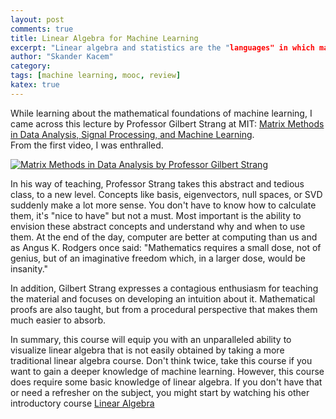 ```yaml
---
layout: post
comments: true
title: Linear Algebra for Machine Learning
excerpt: "Linear algebra and statistics are the "languages" in which machine learning is formulated. Learning these topics not only contributes to a deeper understanding of the underlying algorithms but also enables you to develop new algorithms."
author: "Skander Kacem"
category: 
tags: [machine learning, mooc, review]
katex: true
---
```


While learning about the mathematical foundations of machine learning, I came across this lecture by Professor Gilbert Strang at MIT: [Matrix Methods in Data Analysis, Signal Processing, and Machine Learning](https://ocw.mit.edu/courses/mathematics/18-065-matrix-methods-in-data-analysis-signal-processing-and-machine-learning-spring-2018/).  
From the first video, I was enthralled. 

[![Matrix Methods in Data Analysis by Professor Gilbert Strang](https://img.youtube.com/vi/YiqIkSHSmyc/hqdefault.jpg)](https://www.youtube.com/watch?v=YiqIkSHSmyc)

In his way of teaching, Professor Strang takes this abstract and tedious class, to a new level. Concepts like basis, eigenvectors, null spaces, or SVD suddenly make a lot more sense. You don't have to know how to calculate them, it's "nice to have" but not a must. Most important is the ability to envision these abstract concepts and understand why and when to use them.
At the end of the day, computer are better at computing than us and as Angus K. Rodgers once said:
"Mathematics requires a small dose, not of genius, but of an imaginative freedom which, in a larger dose, would be insanity."

In addition, Gilbert Strang expresses a contagious enthusiasm for teaching the material and focuses on developing an intuition about it. Mathematical proofs are also taught, but from a procedural perspective that makes them much easier to absorb.

In summary, this course will equip you with an unparalleled ability to visualize linear algebra that is not easily obtained by taking a more traditional linear algebra course. Don't think twice, take this course if you want to gain a deeper knowledge of machine learning. However, this course does require some basic knowledge of linear algebra. If you don't have that or need a refresher on the subject, you might start by watching his other introductory course [Linear Algebra](https://ocw.mit.edu/courses/mathematics/18-06-linear-algebra-spring-2010/video-lectures/)

